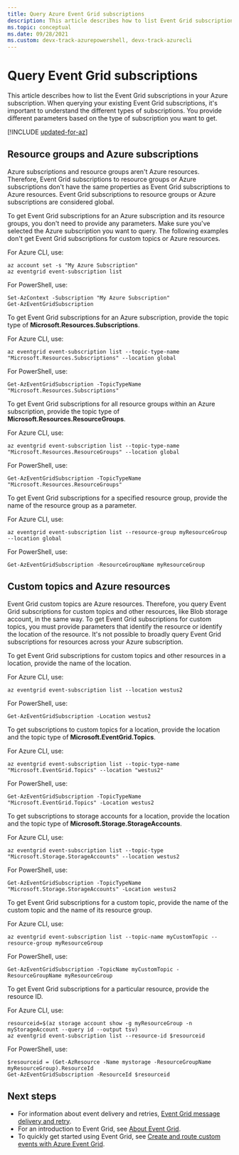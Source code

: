 ```yaml
---
title: Query Azure Event Grid subscriptions
description: This article describes how to list Event Grid subscriptions in your Azure subscription. You provide different parameters based on the type of subscription.
ms.topic: conceptual
ms.date: 09/28/2021 
ms.custom: devx-track-azurepowershell, devx-track-azurecli
---
```


# Query Event Grid subscriptions 

This article describes how to list the Event Grid subscriptions in your Azure subscription. When querying your existing Event Grid subscriptions, it's important to understand the different types of subscriptions. You provide different parameters based on the type of subscription you want to get.

[!INCLUDE [updated-for-az](../../includes/updated-for-az.md)]

## Resource groups and Azure subscriptions

Azure subscriptions and resource groups aren't Azure resources. Therefore, Event Grid subscriptions to resource groups or Azure subscriptions don't have the same properties as Event Grid subscriptions to Azure resources. Event Grid subscriptions to resource groups or Azure subscriptions are considered global.

To get Event Grid subscriptions for an Azure subscription and its resource groups, you don't need to provide any parameters. Make sure you've selected the Azure subscription you want to query. The following examples don't get Event Grid subscriptions for custom topics or Azure resources.

For Azure CLI, use:

```azurecli-interactive
az account set -s "My Azure Subscription"
az eventgrid event-subscription list
```

For PowerShell, use:

```azurepowershell-interactive
Set-AzContext -Subscription "My Azure Subscription"
Get-AzEventGridSubscription
```

To get Event Grid subscriptions for an Azure subscription, provide the topic type of **Microsoft.Resources.Subscriptions**.

For Azure CLI, use:

```azurecli-interactive
az eventgrid event-subscription list --topic-type-name "Microsoft.Resources.Subscriptions" --location global
```

For PowerShell, use:

```azurepowershell-interactive
Get-AzEventGridSubscription -TopicTypeName "Microsoft.Resources.Subscriptions"
```

To get Event Grid subscriptions for all resource groups within an Azure subscription, provide the topic type of **Microsoft.Resources.ResourceGroups**.

For Azure CLI, use:

```azurecli-interactive
az eventgrid event-subscription list --topic-type-name "Microsoft.Resources.ResourceGroups" --location global
```

For PowerShell, use:

```azurepowershell-interactive
Get-AzEventGridSubscription -TopicTypeName "Microsoft.Resources.ResourceGroups"
```

To get Event Grid subscriptions for a specified resource group, provide the name of the resource group as a parameter.

For Azure CLI, use:

```azurecli-interactive
az eventgrid event-subscription list --resource-group myResourceGroup --location global
```

For PowerShell, use:

```azurepowershell-interactive
Get-AzEventGridSubscription -ResourceGroupName myResourceGroup
```

## Custom topics and Azure resources

Event Grid custom topics are Azure resources. Therefore, you query Event Grid subscriptions for custom topics and other resources, like Blob storage account, in the same way. To get Event Grid subscriptions for custom topics, you must provide parameters that identify the resource or identify the location of the resource. It's not possible to broadly query Event Grid subscriptions for resources across your Azure subscription.

To get Event Grid subscriptions for custom topics and other resources in a location, provide the name of the location.

For Azure CLI, use:

```azurecli-interactive
az eventgrid event-subscription list --location westus2
```

For PowerShell, use:

```azurepowershell-interactive
Get-AzEventGridSubscription -Location westus2
```

To get subscriptions to custom topics for a location, provide the location and the topic type of **Microsoft.EventGrid.Topics**.

For Azure CLI, use:

```azurecli-interactive
az eventgrid event-subscription list --topic-type-name "Microsoft.EventGrid.Topics" --location "westus2"
```

For PowerShell, use:

```azurepowershell-interactive
Get-AzEventGridSubscription -TopicTypeName "Microsoft.EventGrid.Topics" -Location westus2
```

To get subscriptions to storage accounts for a location, provide the location and the topic type of **Microsoft.Storage.StorageAccounts**.

For Azure CLI, use:

```azurecli-interactive
az eventgrid event-subscription list --topic-type "Microsoft.Storage.StorageAccounts" --location westus2
```

For PowerShell, use:

```azurepowershell-interactive
Get-AzEventGridSubscription -TopicTypeName "Microsoft.Storage.StorageAccounts" -Location westus2
```

To get Event Grid subscriptions for a custom topic, provide the name of the custom topic and the name of its resource group.

For Azure CLI, use:

```azurecli-interactive
az eventgrid event-subscription list --topic-name myCustomTopic --resource-group myResourceGroup
```

For PowerShell, use:

```azurepowershell-interactive
Get-AzEventGridSubscription -TopicName myCustomTopic -ResourceGroupName myResourceGroup
```

To get Event Grid subscriptions for a particular resource, provide the resource ID.

For Azure CLI, use:

```azurecli-interactive
resourceid=$(az storage account show -g myResourceGroup -n myStorageAccount --query id --output tsv)
az eventgrid event-subscription list --resource-id $resourceid
```

For PowerShell, use:

```azurepowershell-interactive
$resourceid = (Get-AzResource -Name mystorage -ResourceGroupName myResourceGroup).ResourceId
Get-AzEventGridSubscription -ResourceId $resourceid
```

## Next steps

* For information about event delivery and retries, [Event Grid message delivery and retry](delivery-and-retry.md).
* For an introduction to Event Grid, see [About Event Grid](overview.md).
* To quickly get started using Event Grid, see [Create and route custom events with Azure Event Grid](custom-event-quickstart.md).
